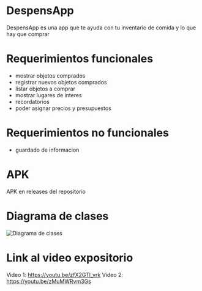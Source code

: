 # DespensApp
DespensApp es una app que te ayuda con tu inventario de comida y lo que hay que comprar

# Requerimientos funcionales
- mostrar objetos comprados
- registrar nuevos objetos comprados
- listar objetos a comprar
- mostrar lugares de interes
- recordatorios
- poder asignar precios y presupuestos
# Requerimientos no funcionales
- guardado de informacion
# APK
APK en releases del repositorio
# Diagrama de clases
![Diagrama de clases](https://i.imgur.com/g09WH0K.png)
# Link al video expositorio
Video 1: https://youtu.be/zfX2GTl_vrk
Video 2: https://youtu.be/zMuMWRvm3Gs





